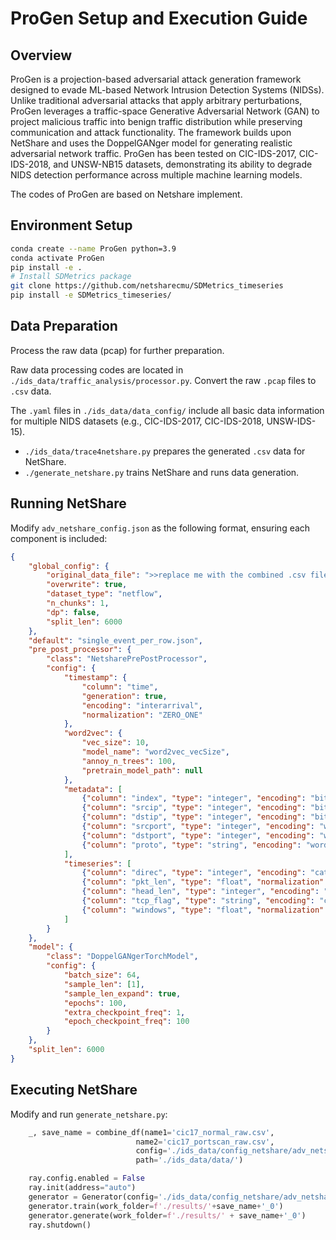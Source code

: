# ProGen Setup and Execution Guide

## Overview
ProGen is a projection-based adversarial attack generation framework designed to evade ML-based Network Intrusion Detection Systems (NIDSs). Unlike traditional adversarial attacks that apply arbitrary perturbations, ProGen leverages a traffic-space Generative Adversarial Network (GAN) to project malicious traffic into benign traffic distribution while preserving communication and attack functionality. The framework builds upon NetShare and uses the DoppelGANger model for generating realistic adversarial network traffic. ProGen has been tested on CIC-IDS-2017, CIC-IDS-2018, and UNSW-NB15 datasets, demonstrating its ability to degrade NIDS detection performance across multiple machine learning models.

The codes of ProGen are based on Netshare implement.

## Environment Setup

```sh
conda create --name ProGen python=3.9
conda activate ProGen
pip install -e .
# Install SDMetrics package
git clone https://github.com/netsharecmu/SDMetrics_timeseries
pip install -e SDMetrics_timeseries/
```

## Data Preparation

Process the raw data (pcap) for further preparation.

Raw data processing codes are located in `./ids_data/traffic_analysis/processor.py`. Convert the raw `.pcap` files to `.csv` data.

The `.yaml` files in `./ids_data/data_config/` include all basic data information for multiple NIDS datasets (e.g., CIC-IDS-2017, CIC-IDS-2018, UNSW-IDS-15).

- `./ids_data/trace4netshare.py` prepares the generated `.csv` data for NetShare.
- `./generate_netshare.py` trains NetShare and runs data generation.

## Running NetShare

Modify `adv_netshare_config.json` as the following format, ensuring each component is included:

```json
{
    "global_config": {
        "original_data_file": ">>replace me with the combined .csv file<<", 
        "overwrite": true, 
        "dataset_type": "netflow", 
        "n_chunks": 1, 
        "dp": false, 
        "split_len": 6000
    }, 
    "default": "single_event_per_row.json", 
    "pre_post_processor": {
        "class": "NetsharePrePostProcessor", 
        "config": {
            "timestamp": {
                "column": "time", 
                "generation": true, 
                "encoding": "interarrival", 
                "normalization": "ZERO_ONE"
            }, 
            "word2vec": {
                "vec_size": 10, 
                "model_name": "word2vec_vecSize", 
                "annoy_n_trees": 100, 
                "pretrain_model_path": null
            }, 
            "metadata": [
                {"column": "index", "type": "integer", "encoding": "bit", "n_bits": 14}, 
                {"column": "srcip", "type": "integer", "encoding": "bit", "n_bits": 32, "categorical_mapping": false}, 
                {"column": "dstip", "type": "integer", "encoding": "bit", "n_bits": 32, "categorical_mapping": false}, 
                {"column": "srcport", "type": "integer", "encoding": "word2vec_port"}, 
                {"column": "dstport", "type": "integer", "encoding": "word2vec_port"}, 
                {"column": "proto", "type": "string", "encoding": "word2vec_proto"}
            ], 
            "timeseries": [
                {"column": "direc", "type": "integer", "encoding": "categorical", "choices": [0, 1]}, 
                {"column": "pkt_len", "type": "float", "normalization": "ZERO_ONE", "min_x": 0.0, "max_x": 1500.0}, 
                {"column": "head_len", "type": "integer", "encoding": "categorical", "choices": [40, 48, 52, 56, 28]}, 
                {"column": "tcp_flag", "type": "string", "encoding": "categorical", "choices": ["EUAPSF", "AF", "A", "AS", "S", "AP"]}, 
                {"column": "windows", "type": "float", "normalization": "ZERO_ONE", "log1p_norm": true}
            ]
        }
    },
    "model": {
        "class": "DoppelGANgerTorchModel", 
        "config": {
            "batch_size": 64, 
            "sample_len": [1], 
            "sample_len_expand": true, 
            "epochs": 100, 
            "extra_checkpoint_freq": 1, 
            "epoch_checkpoint_freq": 100
        }
    }, 
    "split_len": 6000
}
```

## Executing NetShare

Modify and run `generate_netshare.py`:

```python
    _, save_name = combine_df(name1='cic17_normal_raw.csv', 
                            name2='cic17_portscan_raw.csv', 
                            config='./ids_data/config_netshare/adv_netshare_config.json',
                            path='./ids_data/data/')

    ray.config.enabled = False
    ray.init(address="auto")
    generator = Generator(config='./ids_data/config_netshare/adv_netshare_config.json')
    generator.train(work_folder=f'./results/'+save_name+'_0')
    generator.generate(work_folder=f'./results/' + save_name+'_0')
    ray.shutdown()
```
